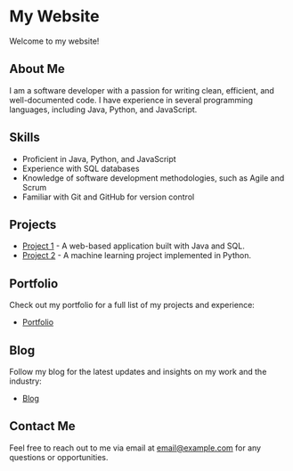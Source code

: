 # My Website

Welcome to my website!

## About Me

I am a software developer with a passion for writing clean, efficient, and well-documented code. I have experience in several programming languages, including Java, Python, and JavaScript.

## Skills

- Proficient in Java, Python, and JavaScript
- Experience with SQL databases
- Knowledge of software development methodologies, such as Agile and Scrum
- Familiar with Git and GitHub for version control

## Projects

- [Project 1](https://github.com/user/project1) - A web-based application built with Java and SQL.
- [Project 2](https://github.com/user/project2) - A machine learning project implemented in Python.

## Portfolio

Check out my portfolio for a full list of my projects and experience:
- [Portfolio](https://example.com/portfolio)

## Blog

Follow my blog for the latest updates and insights on my work and the industry:
- [Blog](https://example.com/blog)

## Contact Me

Feel free to reach out to me via email at [email@example.com](mailto:email@example.com) for any questions or opportunities.
